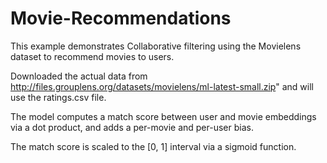 # Movie-Recommendations
This example demonstrates Collaborative filtering using the Movielens dataset to recommend movies to users.  

Downloaded the actual data from http://files.grouplens.org/datasets/movielens/ml-latest-small.zip" and will use the ratings.csv file.  

The model computes a match score between user and movie embeddings via a dot product, and adds a per-movie and per-user bias. 

The match score is scaled to the [0, 1] interval via a sigmoid function. 
